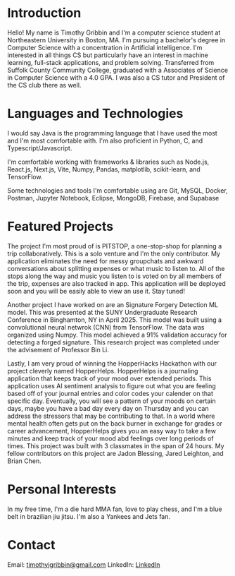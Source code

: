 # Introduction

Hello! My name is Timothy Gribbin and I'm a computer science student at Northeastern University in Boston, MA. I'm pursuing a bachelor's degree in Computer Science with a concentration in Artificial intelligence. I'm interested in all things CS but particularly have an interest in machine learning, full-stack applications, and problem solving. Transferred from Suffolk County Community College, graduated with a Associates of Science in Computer Science with a 4.0 GPA. I was also a CS tutor and President of the CS club there as well.

# Languages and Technologies

I would say Java is the programming language that I have used the most and I'm most comfortable with. I'm also proficient in Python, C, and Typescript/Javascript.

I'm comfortable working with frameworks & libraries such as Node.js, React.js, Next.js, Vite, Numpy, Pandas, matplotlib, scikit-learn, and TensorFlow.

Some technologies and tools I'm comfortable using are Git, MySQL, Docker, Postman, Jupyter Notebook, Eclipse, MongoDB, Firebase, and Supabase

# Featured Projects

The project I'm most proud of is PITSTOP, a one-stop-shop for planning a trip collaboratively. This is a solo venture and I'm the only contributor. My application eliminates the need for messy groupchats and awkward conversations about splitting expenses or what music to listen to. All of the stops along the way and music you listen to is voted on by all members of the trip, expenses are also tracked in app. This application will be deployed soon and you will be easily able to view an use it. Stay tuned!

Another project I have worked on are an Signature Forgery Detection ML model. This was presented at the SUNY Undergraduate Research Conference in Binghamton, NY in April 2025. This model was built using a convolutional neural netwrok (CNN) from TensorFlow. The data was organized using Numpy. This model achieved a 91% validation accuracy for detecting a forged signature. This research project was completed under the advisement of Professor Bin Li. 

Lastly, I am very proud of winning the HopperHacks Hackathon with our project cleverly named HopperHelps. HopperHelps is a journaling application that keeps track of your mood over extended periods. This application uses AI sentiment analysis to figure out what you are feeling based off of your journal entries and color codes your calender on that specific day. Eventually, you will see a pattern of your moods on certain days, maybe you have a bad day every day on Thursday and you can address the stressors that may be contributing to that. In a world where mental health often gets put on the back burner in exchange for grades or career advancement, HopperHelps gives you an easy way to take a few minutes and keep track of your mood abd feelings over long periods of times. This project was built with 3 classmates in the span of 24 hours. My fellow contributors on this project are Jadon Blessing, Jared Leighton, and Brian Chen.

# Personal Interests

In my free time, I'm a die hard MMA fan, love to play chess, and I'm a blue belt in brazilian jiu jitsu. I'm also a Yankees and Jets fan. 

# Contact

Email: timothyjgribbin@gmail.com
LinkedIn: [LinkedIn](https://www.linkedin.com/in/timothy-gribbin/)
